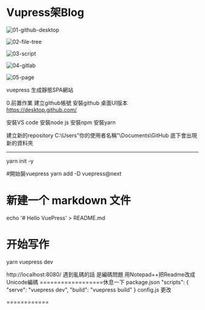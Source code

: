 # Vupress架Blog
![01-github-desktop](https://i.imgur.com/KTCnirQ.png)

![02-file-tree](https://i.imgur.com/uuVq97v.png)

![03-script](https://i.imgur.com/6tGd9MY.png)

![04-gitlab](https://i.imgur.com/RmBwJnm.png)

![05-page](https://i.imgur.com/j7ae9U6.png)

vuepress 生成靜態SPA網站


0.前置作業
建立github帳號
安裝github 桌面UI版本
https://desktop.github.com/

安裝VS code
安裝node js
安裝npm
安裝yarn


建立新的repository
C:\Users\"你的使用者名稱"\Documents\GitHub
底下會出現新的資料夾

-----------
yarn init -y

#開始裝vuepress
yarn add -D vuepress@next
# 新建一个 markdown 文件
echo '# Hello VuePress' > README.md

# 开始写作
yarn vuepress dev

http://localhost:8080/
遇到亂碼的話
是編碼問題 用Notepad++把Readme改成Unicode編碼
==================休息一下
package.json
  "scripts": {
    "serve": "vuepress dev",
    "build": "vuepress build"
  }
config.js 更改

============
